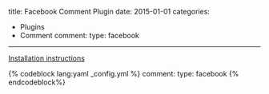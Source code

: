 title: Facebook Comment Plugin
date: 2015-01-01
categories:
- Plugins
- Comment
comment:
    type: facebook
---

[Installation instructions](https://developers.facebook.com/docs/plugins/comments/)

{% codeblock lang:yaml _config.yml %}
comment:
    type: facebook
{% endcodeblock%}